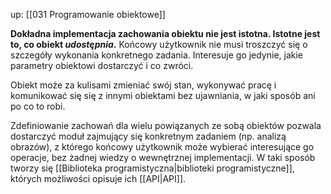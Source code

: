up: [[031 Programowanie obiektowe]]

**Dokładna implementacja zachowania obiektu nie jest istotna. Istotne jest to, co obiekt _udostępnia_.**  Końcowy użytkownik nie musi troszczyć się o szczegóły wykonania konkretnego zadania. Interesuje go jedynie, jakie parametry obiektowi dostarczyć i co zwróci.

Obiekt może za kulisami zmieniać swój stan, wykonywać pracę i komunikować się się z innymi obiektami bez ujawniania, w jaki sposób ani po co to robi.

Zdefiniowanie zachowań dla wielu powiązanych ze sobą obiektów pozwala dostarczyć moduł zajmujący się konkretnym zadaniem (np. analizą obrazów), z którego końcowy użytkownik może wybierać interesujące go operacje, bez żadnej wiedzy o wewnętrznej implementacji. 
W taki sposób tworzy się [[Biblioteka programistyczna|biblioteki programistyczne]], których możliwości opisuje ich [[API|API]].


